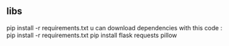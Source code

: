 ## libs
pip install -r requirements.txt
u can download dependencies with this code : pip install -r requirements.txt
pip install flask requests pillow